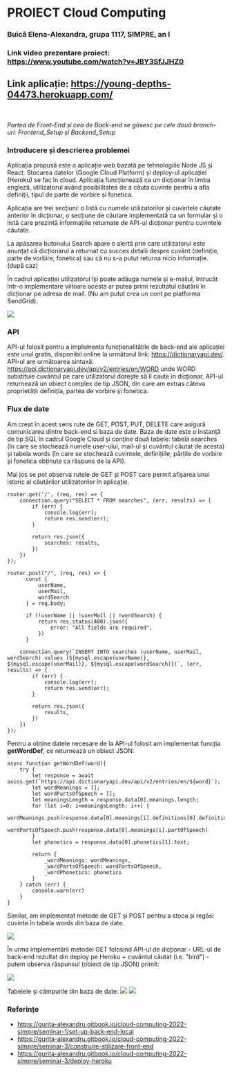 # PROIECT Cloud Computing


### Buică Elena-Alexandra, grupa 1117, SIMPRE, an I<br />

### Link video prezentare proiect: https://www.youtube.com/watch?v=JBY3SfJJHZ0


## Link aplicație: https://young-depths-04473.herokuapp.com/ 

<br />

*Partea de Front-End și cea de Back-end se găsesc pe cele două branch-uri: Frontend_Setup și Backend_Setup*

### Introducere și descrierea problemei

Aplicația propusă este o aplicație web bazată pe tehnologiile Node JS și React. Stocarea datelor (Google Cloud Platform) și deploy-ul aplicației (Heroku) se fac în cloud. Aplicația funcționează ca un dicționar în limba engleză, utilizatorul având posibilitatea de a căuta cuvinte pentru a afla definiții, tipul de parte de vorbire și fonetica.

Aplicația are trei secțiuni: o listă cu numele utilizatorilor și cuvintele căutate anterior în dicționar, o secțiune de căutare implementată ca un formular și o listă care prezintă informațiile returnate de API-ul dicționar pentru cuvintele căutate.

La apăsarea butonului Search apare o alertă prin care utilizatorul este anunțat că dicționarul a returnat cu succes detalii despre cuvânt (definiție, parte de vorbire, fonetica) sau că nu s-a putut returna nicio informație. (după caz)

În cadrul aplicației utilizatorul își poate adăuga numele și e-mailul, întrucât într-o implementare viitoare acesta ar putea primi rezultatul căutării în dicționar pe adresa de mail. (Nu am putut crea un cont pe platforma SendGrid).

![](https://github.com/alexandrabuica/PROIECT-CC/blob/Frontend_Setup/Capture1.PNG)

### API

API-ul folosit pentru a implementa funcționalitățile de back-end ale aplicației este unul gratis, disponibil online la următorul link: https://dictionaryapi.dev/.
<br />
API-ul are următoarea sintaxă:
https://api.dictionaryapi.dev/api/v2/entries/en/WORD
unde WORD substituie cuvântul pe care utilizatorul dorește să îl caute în dicționar.
API-ul returnează un obiect complex de tip JSON, din care am extras câteva proprietăți: definiția, partea de vorbire și fonetica.
  
  
### Flux de date
  
Am creat în acest sens rute de GET, POST, PUT, DELETE care asigură comunicarea dintre back-end si baza de date.
Baza de date este o instanță de tip SQL în cadrul Google Cloud și conține două tabele: tabela searches (în care se stochează numele user-ului, mail-ul și cuvântul căutat de acesta) și tabela words (în care se stochează cuvintele, definițiile, părțile de vorbire și fonetica obținute ca răspuns de la API).

Mai jos se pot observa rutele de GET și POST care permit afișarea unui istoric al căutărilor utilizatorilor în aplicație.<br>

  
    router.get('/', (req, res) => {
        connection.query("SELECT * FROM searches", (err, results) => {
            if (err) {
                console.log(err);
                return res.send(err);
            }

            return res.json({
                searches: results,
            })
        })
    });

    router.post("/", (req, res) => {
          const {
              userName,
              userMail,
              wordSearch
          } = req.body;

          if (!userName || !userMail || !wordSearch) {
              return res.status(400).json({
                  error: "All fields are required",
              })
          }

        connection.query(`INSERT INTO searches (userName, userMail, wordSearch) values (${mysql.escape(userName)}, ${mysql.escape(userMail)}, ${mysql.escape(wordSearch)})`, (err, results) => {
            if (err) {
                console.log(err);
                return res.send(err);
            }

            return res.json({
                results,
            })
        })
    });
  
Pentru a obține datele necesare de la API-ul folosit am implementat funcția <b>getWordDef</b>, ce returnează un obiect JSON:
  
    async function getWordDef(word){
        try {
            let response = await axios.get(`https://api.dictionaryapi.dev/api/v2/entries/en/${word}`);
            let wordMeanings = [];
            let wordPartsOfSpeech = [];
            let meaningsLength = response.data[0].meanings.length;
            for (let i=0; i<meaningsLength; i++) {
                wordMeanings.push(response.data[0].meanings[i].definitions[0].definition)
                wordPartsOfSpeech.push(response.data[0].meanings[i].partOfSpeech)
            }
            let phonetics = response.data[0].phonetics[1].text;

            return {
                _wordMeanings: wordMeanings,
                _wordPartsOfSpeech: wordPartsOfSpeech,
                _wordPhonetics: phonetics
            }
        } catch (err) {
            console.warn(err)
        }
    }

                                            
Similar, am implementat metode de GET și POST pentru a stoca și regăsi cuvinte în tabela words din baza de date.

![](https://github.com/alexandrabuica/PROIECT-CC/blob/Frontend_Setup/Capture2.PNG)


În urma implementării metodei GET folosind API-ul de dicționar - URL-ul de back-end rezultat din deploy pe Heroku + cuvântul căutat (i.e. "bird") - putem observa răspunsul (obiect de tip JSON) primit:

![](https://github.com/alexandrabuica/PROIECT-CC/blob/Frontend_Setup/Capture5.PNG)

Tabelele și câmpurile din baza de date:
![](https://github.com/alexandrabuica/PROIECT-CC/blob/Frontend_Setup/Capture3.PNG) 
![](https://github.com/alexandrabuica/PROIECT-CC/blob/Frontend_Setup/Capture4.PNG)

### Referințe
- https://gurita-alexandru.gitbook.io/cloud-computing-2022-simpre/seminar-1/set-up-back-end-local
- https://gurita-alexandru.gitbook.io/cloud-computing-2022-simpre/seminar-3/construire-stilizare-front-end
- https://gurita-alexandru.gitbook.io/cloud-computing-2022-simpre/seminar-3/deploy-heroku

